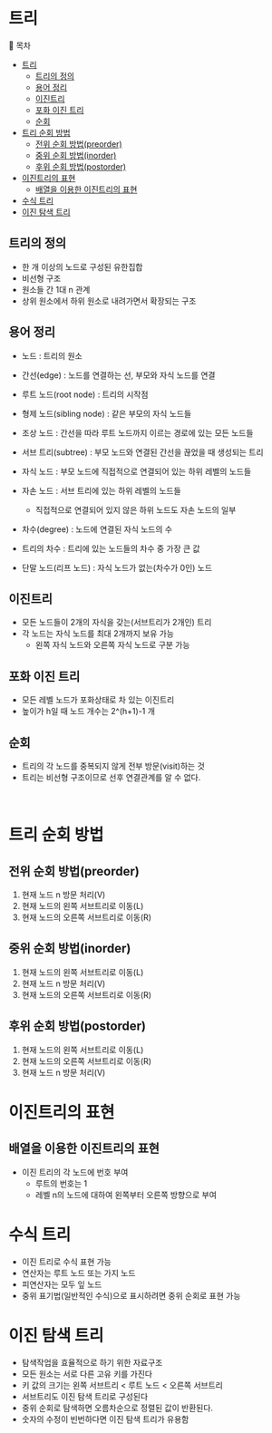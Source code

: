 # 트리

🔔 목차
- [트리](#트리)
  - [트리의 정의](#트리의-정의)
  - [용어 정리](#용어-정리)
  - [이진트리](#이진트리)
  - [포화 이진 트리](#포화-이진-트리)
  - [순회](#순회)
- [트리 순회 방법](#트리-순회-방법)
  - [전위 순회 방법(preorder)](#전위-순회-방법preorder)
  - [중위 순회 방법(inorder)](#중위-순회-방법inorder)
  - [후위 순회 방법(postorder)](#후위-순회-방법postorder)
- [이진트리의 표현](#이진트리의-표현)
  - [배열을 이용한 이진트리의 표현](#배열을-이용한-이진트리의-표현)
- [수식 트리](#수식-트리)
- [이진 탐색 트리](#이진-탐색-트리)


## 트리의 정의

- 한 개 이상의 노드로 구성된 유한집합
- 비선형 구조
- 원소들 간 1대 n 관계
- 상위 원소에서 하위 원소로 내려가면서 확장되는 구조

## 용어 정리

- 노드 : 트리의 원소
- 간선(edge) : 노드를 연결하는 선, 부모와 자식 노드를 연결
- 루트 노드(root node) : 트리의 시작점
- 형제 노드(sibling node) : 같은 부모의 자식 노드들
- 조상 노드 : 간선을 따라 루트 노드까지 이르는 경로에 있는 모든 노드들
- 서브 트리(subtree) : 부모 노드와 연결된 간선을 끊었을 때 생성되는 트리
- 자식 노드 : 부모 노드에 직접적으로 연결되어 있는 하위 레벨의 노드들
- 자손 노드 : 서브 트리에 있는 하위 레벨의 노드들
  - 직접적으로 연결되어 있지 않은 하위 노드도 자손 노드의 일부

- 차수(degree) : 노드에 연결된 자식 노드의 수
- 트리의 차수 : 트리에 있는 노드들의 차수 중 가장 큰 값
- 단말 노드(리프 노드) : 자식 노드가 없는(차수가 0인) 노드

## 이진트리

- 모든 노드들이 2개의 자식을 갖는(서브트리가 2개인) 트리
- 각 노드는 자식 노드를 최대 2개까지 보유 가능
  - 왼쪽 자식 노드와 오른쪽 자식 노드로 구분 가능

## 포화 이진 트리

- 모든 레벨 노드가 포화상태로 차 있는 이진트리
- 높이가 h일 때 노드 개수는 2^(h+1)-1 개

## 순회

- 트리의 각 노드를 중복되지 않게 전부 방문(visit)하는 것
- 트리는 비선형 구조이므로 선후 연결관계를 알 수 없다.

<br>

# 트리 순회 방법

## 전위 순회 방법(preorder)

1. 현재 노드 n 방문 처리(V)
2. 현재 노드의 왼쪽 서브트리로 이동(L)
3. 현재 노드의 오른쪽 서브트리로 이동(R)

## 중위 순회 방법(inorder)

1. 현재 노드의 왼쪽 서브트리로 이동(L)
2. 현재 노드 n 방문 처리(V)
3. 현재 노드의 오른쪽 서브트리로 이동(R)

## 후위 순회 방법(postorder)

1. 현재 노드의 왼쪽 서브트리로 이동(L)
2. 현재 노드의 오른쪽 서브트리로 이동(R)
3. 현재 노드 n 방문 처리(V)

# 이진트리의 표현

## 배열을 이용한 이진트리의 표현

- 이진 트리의 각 노드에 번호 부여
  - 루트의 번호는 1
  - 레벨 n의 노드에 대하여 왼쪽부터 오른쪽 방향으로 부여

# 수식 트리

- 이진 트리로 수식 표현 가능
- 연산자는 루트 노드 또는 가지 노드
- 피연산자는 모두 잎 노드
- 중위 표기법(일반적인 수식)으로 표시하려면 중위 순회로 표현 가능

# 이진 탐색 트리

- 탐색작업을 효율적으로 하기 위한 자료구조
- 모든 원소는 서로 다른 고유 키를 가진다
- 키 값의 크기는 왼쪽 서브트리 < 루트 노드 < 오른쪽 서브트리
- 서브트리도 이진 탐색 트리로 구성된다
- 중위 순회로 탐색하면 오름차순으로 정렬된 값이 반환된다.
- 숫자의 수정이 빈번하다면 이진 탐색 트리가 유용함